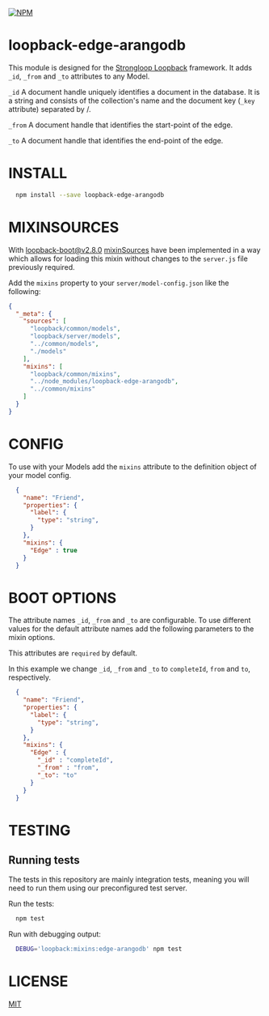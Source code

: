 [![NPM](https://nodei.co/npm/loopback-edge-arangodb.png?compact=true)](https://nodei.co/npm/loopback-edge-arangodb/)

loopback-edge-arangodb
=============

This module is designed for the [Strongloop Loopback](https://github.com/strongloop/loopback) framework.  It adds `_id`, `_from` and `_to` attributes to any Model.

`_id` A document handle uniquely identifies a document in the database. It is a string and consists of the collection's name and the document key (`_key` attribute) separated by /.

`_from` A document handle that identifies the start-point of the edge.

`_to` A document handle that identifies the end-point of the edge.

INSTALL
=============

```bash
  npm install --save loopback-edge-arangodb
```

MIXINSOURCES
=============
With [loopback-boot@v2.8.0](https://github.com/strongloop/loopback-boot/)  [mixinSources](https://github.com/strongloop/loopback-boot/pull/131) have been implemented in a way which allows for loading this mixin without changes to the `server.js` file previously required.

Add the `mixins` property to your `server/model-config.json` like the following:

```json
{
  "_meta": {
    "sources": [
      "loopback/common/models",
      "loopback/server/models",
      "../common/models",
      "./models"
    ],
    "mixins": [
      "loopback/common/mixins",
      "../node_modules/loopback-edge-arangodb",
      "../common/mixins"
    ]
  }
}
```

CONFIG
=============

To use with your Models add the `mixins` attribute to the definition object of your model config.

```json
  {
    "name": "Friend",
    "properties": {
      "label": {
        "type": "string",
      }
    },
    "mixins": {
      "Edge" : true
    }
  }
```

BOOT OPTIONS
=============

The attribute names `_id`, `_from` and `_to` are configurable.  To use different values for the default attribute names add the following parameters to the mixin options.

This attributes are `required` by default.

In this example we change `_id`, `_from` and `_to` to `completeId`, `from` and `to`, respectively.

```json
  {
    "name": "Friend",
    "properties": {
      "label": {
        "type": "string",
      }
    },
    "mixins": {
      "Edge" : {
        "_id" : "completeId",
        "_from" : "from",
        "_to": "to"
      }
    }
  }
```

TESTING
=============

## Running tests

The tests in this repository are mainly integration tests, meaning you will need
to run them using our preconfigured test server.

Run the tests:

```bash
  npm test
```

Run with debugging output:

```bash
  DEBUG='loopback:mixins:edge-arangodb' npm test
```

LICENSE
=============
[MIT](LICENSE)

